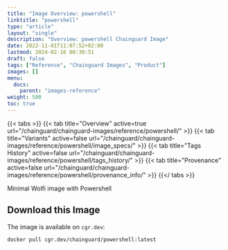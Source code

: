 ```yaml
---
title: "Image Overview: powershell"
linktitle: "powershell"
type: "article"
layout: "single"
description: "Overview: powershell Chainguard Image"
date: 2022-11-01T11:07:52+02:00
lastmod: 2024-02-16 00:30:51
draft: false
tags: ["Reference", "Chainguard Images", "Product"]
images: []
menu: 
  docs: 
    parent: "images-reference"
weight: 500
toc: true
---
```


{{< tabs >}}
{{< tab title="Overview" active=true url="/chainguard/chainguard-images/reference/powershell/" >}}
{{< tab title="Variants" active=false url="/chainguard/chainguard-images/reference/powershell/image_specs/" >}}
{{< tab title="Tags History" active=false url="/chainguard/chainguard-images/reference/powershell/tags_history/" >}}
{{< tab title="Provenance" active=false url="/chainguard/chainguard-images/reference/powershell/provenance_info/" >}}
{{</ tabs >}}



<!--overview:start-->
Minimal Wolfi image with Powershell
<!--overview:end-->

<!--getting:start-->
## Download this Image
The image is available on `cgr.dev`:

```
docker pull cgr.dev/chainguard/powershell:latest
```
<!--getting:end-->

<!--body:start-->
<!--body:end-->

